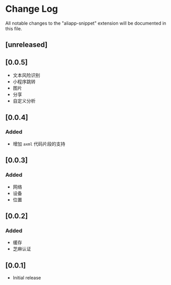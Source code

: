 # Change Log
All notable changes to the "aliapp-snippet" extension will be documented in this file.

## [unreleased]


## [0.0.5]
- 文本风险识别
- 小程序跳转
- 图片
- 分享
- 自定义分析

## [0.0.4]
### Added
- 增加 `axml` 代码片段的支持

## [0.0.3]
### Added
- 网络
- 设备
- 位置

## [0.0.2]
### Added
- 缓存
- 芝麻认证

## [0.0.1]
- Initial release